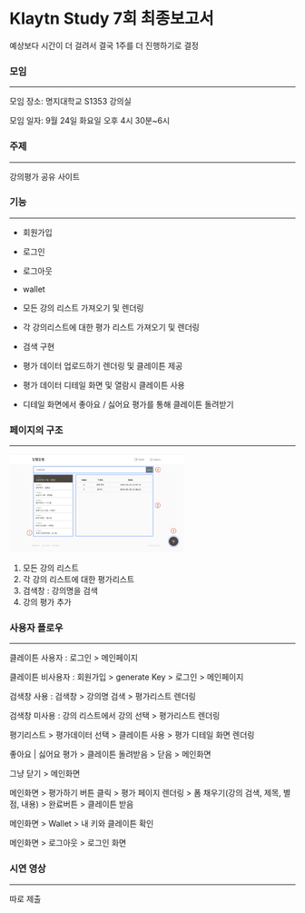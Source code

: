 # Klaytn Study 7회 최종보고서

예상보다 시간이 더 걸려서 결국 1주를 더 진행하기로 결정



### 모임

------

모임 장소: 명지대학교 S1353 강의실

모임 일자: 9월 24일 화요일 오후 4시 30분~6시



### 주제

---

강의평가 공유 사이트



### 기능

------

- 회원가입
- 로그인
- 로그아웃
- wallet



- 모든 강의 리스트 가져오기 및 렌더링
- 각 강의리스트에 대한 평가 리스트 가져오기 및 렌더링
- 검색 구현
- 평가 데이터 업로드하기 렌더링 및 클레이튼 제공
- 평가 데이터 디테일 화면 및 열람시 클레이튼 사용
- 디테일 화면에서 좋아요 / 싫어요 평가를 통해 클레이튼 돌려받기



### 페이지의 구조

------

<img src="./7_img/main.png" alt="main" style="zoom:30%;" />

1. 모든 강의 리스트
2. 각 강의 리스트에 대한 평가리스트
3. 검색창 : 강의명을 검색
4. 강의 평가 추가



### 사용자 플로우

---

클레이튼 사용자 : 로그인 > 메인페이지

클레이튼 비사용자 : 회원가입 > generate Key > 로그인 > 메인페이지



검색창 사용 : 검색창 > 강의명 검색 > 평가리스트 렌더링

검색창 미사용 : 강의 리스트에서 강의 선택 > 평가리스트 렌더링



평기리스트 > 평가데이터 선택 > 클레이튼 사용 > 평가 디테일 화면 렌더링 

좋아요 | 싫어요 평가 > 클레이튼 돌려받음 > 닫음 > 메인화면

그냥 닫기 > 메인화면



메인화면 > 평가하기 버튼 클릭 > 평가 페이지 렌더링 > 폼 채우기(강의 검색, 제목, 별점, 내용) > 완료버튼 > 클레이튼 받음

메인화면 > Wallet > 내 키와 클레이튼 확인

메인화면 > 로그아웃 > 로그인 화면



### 시연 영상

---

따로 제출